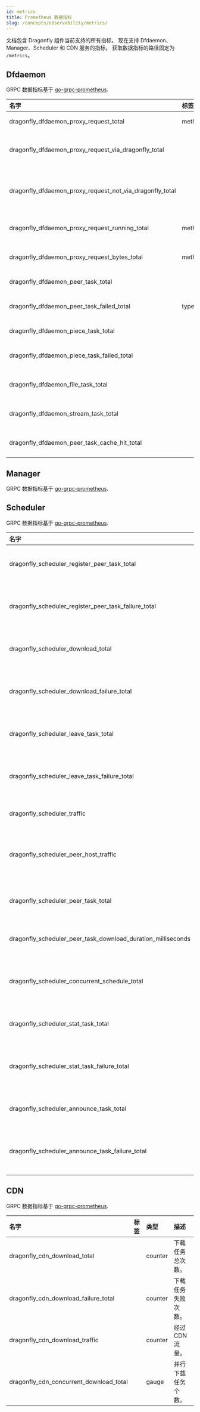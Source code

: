 ```yaml
---
id: metrics
title: Prometheus 数据指标
slug: /concepts/observability/metrics/
---
```


文档包含 Dragonfly 组件当前支持的所有指标。
现在支持 Dfdaemon、Manager、Scheduler 和 CDN 服务的指标。
获取数据指标的路径固定为 `/metrics`。

## Dfdaemon

GRPC 数据指标基于 [go-grpc-prometheus](https://github.com/grpc-ecosystem/go-grpc-prometheus).

<!-- markdownlint-disable -->

| 名字                                                     | 标签   | 类型    | 描述                                |
| :------------------------------------------------------- | :----- | :------ | :---------------------------------- |
| dragonfly_dfdaemon_proxy_request_total                   | method | counter | 代理请求总次数。                    |
| dragonfly_dfdaemon_proxy_request_via_dragonfly_total     |        | counter | 代理通过 drgonfly 的请求次数。      |
| dragonfly_dfdaemon_proxy_request_not_via_dragonfly_total |        | counter | 代理没有通过 dragonfly 的请求次数。 |
| dragonfly_dfdaemon_proxy_request_running_total           | method | counter | 当前代理请求总次数。                |
| dragonfly_dfdaemon_proxy_request_bytes_total             | method | counter | 所有代理请求的总字节数。            |
| dragonfly_dfdaemon_peer_task_total                       |        | counter | 任务的总个数。                      |
| dragonfly_dfdaemon_peer_task_failed_total                | type   | counter | 失败任务的总个数。                  |
| dragonfly_dfdaemon_piece_task_total                      |        | counter | 分片的总个数。                      |
| dragonfly_dfdaemon_piece_task_failed_total               |        | counter | 失败的分片总个数。                  |
| dragonfly_dfdaemon_file_task_total                       |        | counter | 文件类型任务总个数。                |
| dragonfly_dfdaemon_stream_task_total                     |        | counter | 流式类型任务总个数。                |
| dragonfly_dfdaemon_peer_task_cache_hit_total             |        | counter | 命中缓存任务个数。                  |

<!-- markdownlint-restore -->

## Manager

GRPC 数据指标基于 [go-grpc-prometheus](https://github.com/grpc-ecosystem/go-grpc-prometheus).

## Scheduler

GRPC 数据指标基于 [go-grpc-prometheus](https://github.com/grpc-ecosystem/go-grpc-prometheus).

<!-- markdownlint-disable -->

| 名字                                                         | 标签                                                | 类型      | 描述                  |
| :----------------------------------------------------------- | :-------------------------------------------------- | :-------- | :-------------------- |
| dragonfly_scheduler_register_peer_task_total                 | biz_tag                                             | counter   | 注册任务总次数。      |
| dragonfly_scheduler_register_peer_task_failure_total         | biz_tag                                             | counter   | 注册任务失败次数。    |
| dragonfly_scheduler_download_total                           | biz_tag                                             | counter   | 下载任务总次数。      |
| dragonfly_scheduler_download_failure_total                   | biz_tag, type                                       | counter   | 下载任务失败次数。    |
| dragonfly_scheduler_leave_task_total                         | biz_tag                                             | counter   | 任务释放总个数。      |
| dragonfly_scheduler_leave_task_failure_total                 | biz_tag                                             | counter   | 任务释放失败个数。    |
| dragonfly_scheduler_traffic                                  | biz_tag, type                                       | counter   | P2P 流量。            |
| dragonfly_scheduler_peer_host_traffic                        | biz_tag, traffic_type, peer_host_uuid, peer_host_ip | counter   | 每个主机的 P2P 流量。 |
| dragonfly_scheduler_peer_task_total                          | biz_tag, type                                       | counter   | 下载任务总个数。      |
| dragonfly_scheduler_peer_task_download_duration_milliseconds | biz_tag                                             | histogram | 任务下载耗时。        |
| dragonfly_scheduler_concurrent_schedule_total                |                                                     | gauge     | 并行调度任务个数。    |
| dragonfly_scheduler_stat_task_total                          |                                                     | counter   | 查询任务总次数。      |
| dragonfly_scheduler_stat_task_failure_total                  |                                                     | counter   | 查询任务失败次数。    |
| dragonfly_scheduler_announce_task_total                      |                                                     | counter   | 声明任务总次数。      |
| dragonfly_scheduler_announce_task_failure_total              |                                                     | counter   | 声明任务失败次数。    |

<!-- markdownlint-restore -->

## CDN

GRPC 数据指标基于 [go-grpc-prometheus](https://github.com/grpc-ecosystem/go-grpc-prometheus).

<!-- markdownlint-disable -->

| 名字                                    | 标签 | 类型    | 描述               |
| :-------------------------------------- | :--- | :------ | :----------------- |
| dragonfly_cdn_download_total            |      | counter | 下载任务总次数。   |
| dragonfly_cdn_download_failure_total    |      | counter | 下载任务失败次数。 |
| dragonfly_cdn_download_traffic          |      | counter | 经过 CDN 流量。    |
| dragonfly_cdn_concurrent_download_total |      | gauge   | 并行下载任务个数。 |

<!-- markdownlint-restore -->
